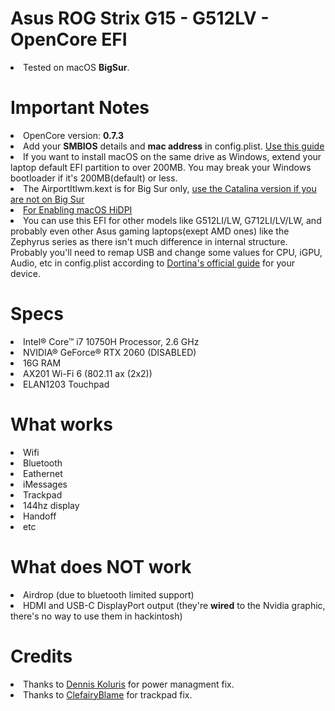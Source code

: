 # Asus ROG Strix G15 - G512LV - OpenCore EFI
 
<li>Tested on macOS <b>BigSur</b>.</li>
 
<h1>Important Notes</h1>
<li>OpenCore version: <b>0.7.3</b></li>
<li>Add your <b>SMBIOS</b> details and <b>mac address</b> in config.plist. <a href="https://dortania.github.io/OpenCore-Install-Guide/config-laptop.plist/coffee-lake-plus.html#platforminfo">Use this guide</a></li>
<li>If you want to install macOS on the same drive as Windows, extend your laptop default EFI partition to over 200MB. You may break your Windows bootloader if it's 200MB(default) or less.</li>
<li>The AirportItlwm.kext is for Big Sur only, <a href="https://github.com/OpenIntelWireless/itlwm/releases">use the Catalina version if you are not on Big Sur</a></li>
<li><a href="https://github.com/xzhih/one-key-hidpi">For Enabling macOS HiDPI</a></li>
<li>You can use this EFI for other models like G512LI/LW, G712LI/LV/LW, and probably even other Asus gaming laptops(exept AMD ones) like the Zephyrus series as there isn't much difference in internal structure. Probably you'll need to remap USB and change some values for CPU, iGPU, Audio, etc in config.plist according to <a href="https://dortania.github.io/OpenCore-Install-Guide">Dortina's official guide</a> for your device.</li>
 
<h1>Specs</h1>
<li>Intel® Core™ i7 10750H Processor, 2.6 GHz</li>
<li>NVIDIA® GeForce® RTX 2060 (DISABLED)</li>
<li>16G RAM</li>
<li>AX201 Wi-Fi 6 (802.11 ax (2x2))</li>
<li>ELAN1203 Touchpad</li>
 
<h1>What works</h1>
<li>Wifi</li>
<li>Bluetooth</li>
<li>Eathernet</li>
<li>iMessages</li>
<li>Trackpad</li>
<li>144hz display</li>
<li>Handoff</li>
<li>etc</li>
 
<h1>What does NOT work</h1>
<li>Airdrop (due to bluetooth limited support)</li>
<li>HDMI and USB-C DisplayPort output (they're <b>wired</b> to the Nvidia graphic, there's no way to use them in hackintosh)</li>
 
<h1>Credits</h1>
<li>Thanks to <a href="https://github.com/dkoluris">Dennis Koluris</a> for power managment fix.</li>
<li>Thanks to <a href="https://github.com/ClefairyBlame">ClefairyBlame</a> for trackpad fix.</li>
